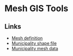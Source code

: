 # Mesh GIS Tools


## Links

* [Mesh definition](https://www.gikosha.co.jp/fig_blog/mesh.html)
* [Municipality shape file](http://nlftp.mlit.go.jp/ksj/gml/datalist/KsjTmplt-N03-v2_3.html)
* [Municipality mesh data](https://www.e-stat.go.jp/gis/statmap-search?type=2)